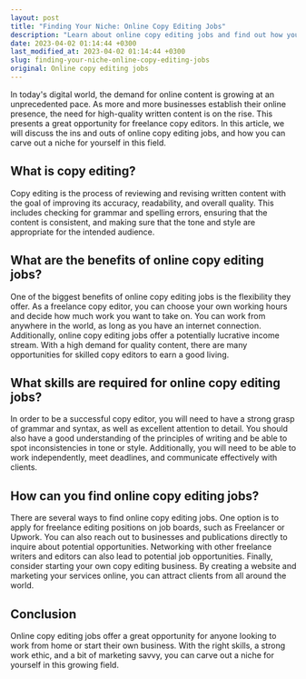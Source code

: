 ```yaml
---
layout: post
title: "Finding Your Niche: Online Copy Editing Jobs"
description: "Learn about online copy editing jobs and find out how you can start your own business as a freelance editor."
date: 2023-04-02 01:14:44 +0300
last_modified_at: 2023-04-02 01:14:44 +0300
slug: finding-your-niche-online-copy-editing-jobs
original: Online copy editing jobs
---
```

In today's digital world, the demand for online content is growing at an unprecedented pace. As more and more businesses establish their online presence, the need for high-quality written content is on the rise. This presents a great opportunity for freelance copy editors. In this article, we will discuss the ins and outs of online copy editing jobs, and how you can carve out a niche for yourself in this field.

## What is copy editing?

Copy editing is the process of reviewing and revising written content with the goal of improving its accuracy, readability, and overall quality. This includes checking for grammar and spelling errors, ensuring that the content is consistent, and making sure that the tone and style are appropriate for the intended audience. 

## What are the benefits of online copy editing jobs?

One of the biggest benefits of online copy editing jobs is the flexibility they offer. As a freelance copy editor, you can choose your own working hours and decide how much work you want to take on. You can work from anywhere in the world, as long as you have an internet connection. Additionally, online copy editing jobs offer a potentially lucrative income stream. With a high demand for quality content, there are many opportunities for skilled copy editors to earn a good living.

## What skills are required for online copy editing jobs?

In order to be a successful copy editor, you will need to have a strong grasp of grammar and syntax, as well as excellent attention to detail. You should also have a good understanding of the principles of writing and be able to spot inconsistencies in tone or style. Additionally, you will need to be able to work independently, meet deadlines, and communicate effectively with clients.

## How can you find online copy editing jobs?

There are several ways to find online copy editing jobs. One option is to apply for freelance editing positions on job boards, such as Freelancer or Upwork. You can also reach out to businesses and publications directly to inquire about potential opportunities. Networking with other freelance writers and editors can also lead to potential job opportunities. Finally, consider starting your own copy editing business. By creating a website and marketing your services online, you can attract clients from all around the world.

## Conclusion
Online copy editing jobs offer a great opportunity for anyone looking to work from home or start their own business. With the right skills, a strong work ethic, and a bit of marketing savvy, you can carve out a niche for yourself in this growing field.